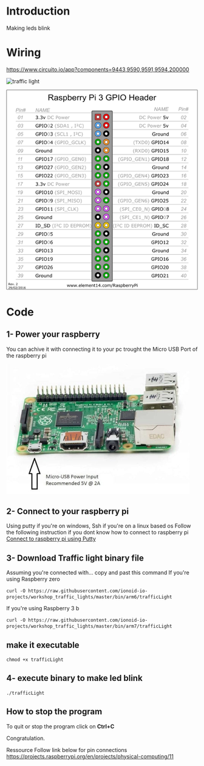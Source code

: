 # Introduction
Making leds blink 

# Wiring

https://www.circuito.io/app?components=9443,9590,9591,9594,200000


![traffic light](doc/img/trafficLight.jpg)

![wiring](doc/img/gpio.png)

# Code

## 1- Power your raspberry

You can achive it with connecting it to your pc trought the Micro USB Port of the raspberry pi

![power](doc/img/1-min.jpg)

## 2- Connect to your raspberry pi
Using putty if you're on windows, Ssh if you're on a linux based os
Follow the following instruction if you dont know how to connect to raspberry pi
[Connect to raspberry pi using Putty](https://github.com/ionoid-io-projects/workshop/blob/master/doc/od-iot-raspbian-rpi-zero-windows.md#5-first-boot)

## 3- Download Traffic light binary file

Assuming you're connected with... copy and past this command
If you're using Raspberry zero
```
curl -O https://raw.githubusercontent.com/ionoid-io-projects/workshop_traffic_lights/master/bin/arm6/trafficLight
```

If you're using Raspberry 3 b
```
curl -O https://raw.githubusercontent.com/ionoid-io-projects/workshop_traffic_lights/master/bin/arm7/trafficLight
```
## make it executable
```
chmod +x trafficLight
```

## 4- execute binary to make led blink
```
./trafficLight
```

## How to stop the program
To quit or stop the program click on **Ctrl+C**


Congratulation.

Ressource
Follow link below for pin connections 
https://projects.raspberrypi.org/en/projects/physical-computing/11
